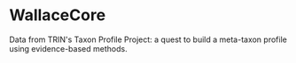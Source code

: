 WallaceCore
===========

Data from TRIN's Taxon Profile Project: a quest to build a meta-taxon profile using evidence-based methods.